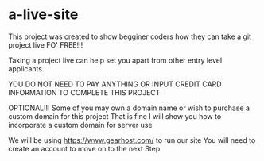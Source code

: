 # a-live-site


This project was created to show begginer coders how they can take a git project live FO' FREE!!!

Taking a project live can help set you apart from other entry level applicants.

YOU DO NOT NEED TO PAY ANYTHING OR INPUT CREDIT CARD INFORMATION TO COMPLETE THIS PROJECT

OPTIONAL!!!
Some of you may own a domain name or wish to purchase a custom domain for this project 
That is fine I will show you how to incorporate a custom domain for server use

We will be using https://www.gearhost.com/ to run our site
You will need to create an account to move on to the next Step